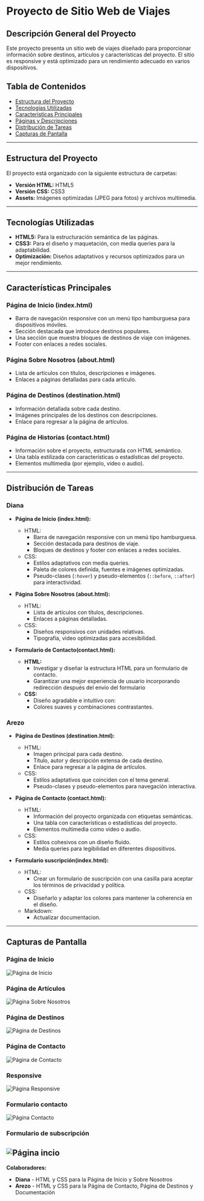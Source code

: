 # Proyecto de Sitio Web de Viajes

## Descripción General del Proyecto
Este proyecto presenta un sitio web de viajes diseñado para proporcionar información sobre destinos, artículos y características del proyecto. El sitio es responsive y está optimizado para un rendimiento adecuado en varios dispositivos.

## Tabla de Contenidos
- [Estructura del Proyecto](#estructura-del-proyecto)
- [Tecnologías Utilizadas](#tecnologías-utilizadas)
- [Características Principales](#características-principales)
- [Páginas y Descripciones](#páginas-y-descripciones)
- [Distribución de Tareas](#distribución-de-tareas)
- [Capturas de Pantalla](#capturas-de-pantalla)

---

## Estructura del Proyecto
El proyecto está organizado con la siguiente estructura de carpetas:

- **Versión HTML:** HTML5
- **Versión CSS:** CSS3
- **Assets:** Imágenes optimizadas (JPEG para fotos) y archivos multimedia.

---

## Tecnologías Utilizadas
- **HTML5:** Para la estructuración semántica de las páginas.
- **CSS3:** Para el diseño y maquetación, con media queries para la adaptabilidad.
- **Optimización:** Diseños adaptativos y recursos optimizados para un mejor rendimiento.

---

## Características Principales
### Página de Inicio (index.html)
- Barra de navegación responsive con un menú tipo hamburguesa para dispositivos móviles.
- Sección destacada que introduce destinos populares.
- Una sección que muestra bloques de destinos de viaje con imágenes.
- Footer con enlaces a redes sociales.

### Página Sobre Nosotros (about.html)
- Lista de artículos con títulos, descripciones e imágenes.
- Enlaces a páginas detalladas para cada artículo.

### Página de Destinos (destination.html)
- Información detallada sobre cada destino.
- Imágenes principales de los destinos con descripciones.
- Enlace para regresar a la página de artículos.

### Página de Historias (contact.html)
- Información sobre el proyecto, estructurada con HTML semántico.
- Una tabla estilizada con características o estadísticas del proyecto.
- Elementos multimedia (por ejemplo, video o audio).

---

## Distribución de Tareas
### **Diana**
- **Página de Inicio (index.html):**
  - HTML:
    - Barra de navegación responsive con un menú tipo hamburguesa.
    - Sección destacada para destinos de viaje.
    - Bloques de destinos y footer con enlaces a redes sociales.
  - CSS:
    - Estilos adaptativos con media queries.
    - Paleta de colores definida, fuentes e imágenes optimizadas.
    - Pseudo-clases (`:hover`) y pseudo-elementos (`::before`, `::after`) para interactividad.

- **Página Sobre Nosotros (about.html):**
  - HTML:
    - Lista de artículos con títulos, descripciones.
    - Enlaces a páginas detalladas.
  - CSS:
    - Diseños responsivos con unidades relativas.
    - Tipografía, video optimizadas para accesibilidad.
- **Formulario de Contacto(contact.html):**
  - **HTML:**
    - Investigar y diseñar la estructura HTML para un formulario de contacto.
    - Garantizar una mejor experiencia de usuario incorporando redirección después del envío del formulario
  - **CSS:**
    - Diseño agradable e intuitivo con:
    - Colores suaves y combinaciones contrastantes.
    

 
### **Arezo**
- **Página de Destinos (destination.html):**
  - HTML:
    - Imagen principal para cada destino.
    - Título, autor y descripción extensa de cada destino.
    - Enlace para regresar a la página de artículos.
  - CSS:
    - Estilos adaptativos que coinciden con el tema general.
    - Pseudo-clases y pseudo-elementos para navegación interactiva.

- **Página de Contacto (contact.html):**
  - HTML:
    - Información del proyecto organizada con etiquetas semánticas.
    - Una tabla con características o estadísticas del proyecto.
    - Elementos multimedia como video o audio.
  - CSS:
    - Estilos cohesivos con un diseño fluido.
    - Media queries para legibilidad en diferentes dispositivos.

- **Formulario suscripción(index.html):**
  - HTML:
    - Crear un formulario de suscripción con una casilla para aceptar los términos de privacidad y política.
  - CSS:
    - Diseñarlo y adaptar los colores para mantener la coherencia en el diseño.
  - Markdown:
    - Actualizar documentacion.
   

---

## Capturas de Pantalla
### Página de Inicio
![Página de Inicio](img/home.png)

### Página de Artículos
![Página Sobre Nosotros](img/about.jpg)

### Página de Destinos
![Página de Destinos](img/destination.png)

### Página de Contacto
![Página de Contacto](img/contact.png)

### Responsive
![Página Responsive](img/responsive.png)

### Formulario contacto
![Página Contacto](img/contacto.png)

### Formulario de subscripción
![Página incio](img/Subscription.png)
---

**Colaboradores:**
- **Diana** - HTML y CSS para la Página de Inicio y Sobre Nosotros
- **Arezo** - HTML y CSS para la Página de Contacto, Página de Destinos y Documentación
